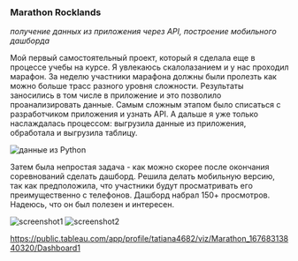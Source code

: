 ### Marathon Rocklands
*получение данных из приложения через API, построение мобильного дашборда*

Мой первый самостоятельный проект, который я сделала еще в процессе учебы на курсе. Я увлекаюсь скалолазанием и у нас проходил марафон. За неделю участники марафона должны были пролезть как можно больше трасс разного уровня сложности. Результаты заносились в том числе в приложение и это позволило проанализировать данные. Самым сложным этапом было списаться с разработчиком приложения и узнать API. А дальше я уже только наслаждалась процессом: выгрузила данные из приложения, обработала и выгрузила таблицу. 

![данные из Python](https://github.com/t-skarlygina/rocklands/assets/128238543/024c8bfc-7a8d-4522-a336-5f0345549aa1)

Затем была непростая задача - как можно скорее после окончания соревнований сделать дашборд. Решила делать мобильную версию, так как предположила, что участники будут просматривать его преимущественно с телефонов. Дашборд набрал 150+ просмотров. Надеюсь, что он был полезен и интересен.

![screenshot1](https://github.com/t-skarlygina/rocklands/assets/128238543/a731cc6a-97e2-42d2-96b9-df6d41fd075f) ![screenshot2](https://github.com/t-skarlygina/rocklands/assets/128238543/01605f82-7992-43b3-92d2-f65018c7cca2)

https://public.tableau.com/app/profile/tatiana4682/viz/Marathon_16768313840320/Dashboard1
